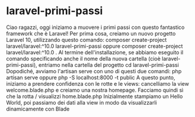 # laravel-primi-passi



Ciao ragazzi,
oggi iniziamo a muovere i primi passi con questo fantastico framework che è Laravel!
Per prima cosa, creiamo un nuovo progetto Laravel 10, utilizzando questo comando:
composer create-project laravel/laravel:^10.0 laravel-primi-passi
oppure
composer create-project laravel/laravel:^10.0 .
Al termine dell'installazione, se abbiamo eseguito il comando specificando anche il nome della nuova cartella (cioè laravel-primi-passi), entriamo nella cartella del progetto
cd laravel-primi-passi
Dopodiché, avviamo l'artisan serve con uno di questi due comandi:
php artisan serve oppure php -S localhost:8000 -t public
A questo punto, iniziamo a prendere confidenza con le rotte e le views: cancelliamo la view welcome.blade.php e creiamo una nostra homepage. Facciamo quindi sì che la rotta / visualizzi home.blade.php
Inizialmente stampiamo un Hello World, poi passiamo dei dati alla view in modo da visualizzarli dinamicamente con Blade